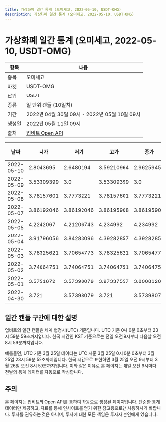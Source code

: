 ```yaml
---
title: 가상화폐 일간 통계 (오미세고, 2022-05-10, USDT-OMG)
description: 가상화폐 일간 통계 (오미세고, 2022-05-10, USDT-OMG)
---
```



가상화폐 일간 통계 (오미세고, 2022-05-10, USDT-OMG)
===

|항목|내용|
|--|--|
|종목|오미세고|
|마켓|USDT-OMG|
|단위|USDT|
|종류|일 단위 캔들 (10일치)|
|기간|2022년 04월 30일 09시 - 2022년 05월 10일 09시|
|생성일|2022년 05월 11일 09시|
|출처|[업비트 Open API](https://docs.upbit.com)|


|날짜|시가|저가|고가|종가|비고|
|--|--|--|--|--|--|
|2022-05-10|2.8043695|2.6480194|3.59210964|2.9625945|    |
|2022-05-09|3.53309399|3.0|3.53309399|3.0|    |
|2022-05-08|3.78157601|3.7773221|3.78157601|3.7773221|    |
|2022-05-07|3.86192046|3.86192046|3.86195908|3.86195908|    |
|2022-05-05|4.2242067|4.21206743|4.234992|4.234992|    |
|2022-05-04|3.91796056|3.84283096|4.39282857|4.39282857|    |
|2022-05-03|3.78325621|3.70654773|3.78325621|3.70654773|    |
|2022-05-02|3.74064751|3.74064751|3.74064751|3.74064751|    |
|2022-05-01|3.5751672|3.57398079|3.97337557|3.80081201|    |
|2022-04-30|3.721|3.57398079|3.721|3.57398079|    |


일간 캔들 구간에 대한 설명
---


업비트의 일간 캔들은 세계 협정시(UTC) 기준입니다. 
UTC 기준 0시 0분 0초부터 23시 59분 59초까지입니다. 
한국 시간인 KST 기준으로는 전일 오전 9시부터 다음날 오전 8시 59분까지입니다. 


예를들면, UTC 기준 3월 25일 데이터는 UTC 시준 3월 25일 0시 0분 0초부터 3월 25일 23시 59분 59초까지입니다. 
한국 시간으로 표현하면 3월 25일 오전 9시부터 3월 26일 오전 8시 59분까지입니다. 
이와 같은 이유로 본 페이지는 매일 오전 9시마다 전날의 통계 데이터를 자동으로 작성합니다. 


주의
---


본 페이지는 업비트의 Open API를 통하여 자동으로 생성된 페이지입니다. 
단순한 통계 데이터만 제공하고, 자료를 통해 인사이트를 얻기 위한 참고용으로만 사용하시기 바랍니다. 
투자를 권유하는 것은 아니며, 투자에 대한 모든 책임은 투자자 본인에게 있습니다. 
